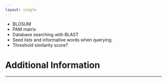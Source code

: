 ```yaml
---
layout: single
---
```


- BLOSUM
- PAM matrix
- Database searching with BLAST
- Seed lists and informative words when querying. 
- Threshold similarity score?



# Additional Information
---
